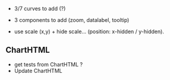 - 3/7 curves to add (?)
- 3 components to add (zoom, datalabel, tooltip)

- use scale (x,y) + hide scale... (position: x-hidden / y-hidden).

## ChartHTML

- get tests from ChartHTML ?
- Update ChartHTML